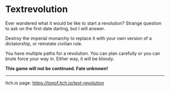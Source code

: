 # Textrevolution


Ever wandered what it would be like to start a revolution? Strange question to ask on the first date darling, but I will answer. 

Destroy the imperial monarchy to replace it with your own version of a dictatorship, or reinstate civilian rule.

You have multiple paths for a revolution. You can plan carefully or you can brute force your way in. Either way, it will be bloody.

**This game will not be continued. Fate unknown!**

---

Itch.io page: https://tonof.itch.io/text-revolution
